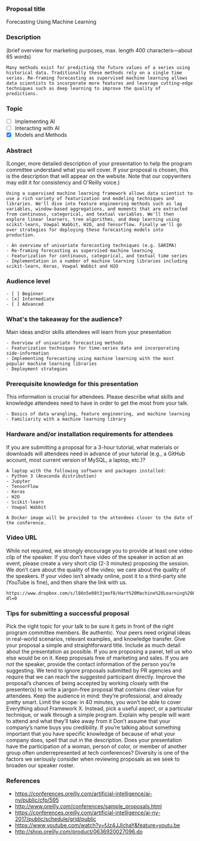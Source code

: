 ### Proposal title
Forecasting Using Machine Learning

### Description
(brief overview for marketing purposes, max. length 400 characters—about 65 words)
```
Many methods exist for predicting the future values of a series using historical data. Traditionally these methods rely on a single time series. Re-framing forecasting as supervised machine learning allows data scientists to incorporate more features and leverage cutting-edge techniques such as deep learning to improve the quality of predictions.
```

### Topic
- [ ] Implementing AI
- [ ] Interacting with AI
- [x] Models and Methods

### Abstract
(Longer, more detailed description of your presentation to help the program committee understand what you will cover. If your proposal is chosen, this is the description that will appear on the website. Note that our copywriters may edit it for consistency and O'Reilly voice.)
```
Using a supervised machine learning framework allows data scientist to use a rich variety of featurization and modeling techniques and libraries. We'll dive into feature engineering methods such as lag variables, window-based aggregations, and moments that are extracted from continuous, categorical, and textual variables. We'll then explore linear learners, tree algorithms, and deep learning using scikit-learn, Vowpal Wabbit, H2O, and Tensorflow. Finally we'll go over strategies for deploying these forecasting models into production. 

- An overview of univariate forecasting techniques (e.g. SARIMA)
- Re-framing forecasting as supervised machine learning
- Featurization for continuous, categorical, and textual time series
- Implementation in a number of machine learning libraries including scikit-learn, Keras, Vowpal Wabbit and H2O 
```

### Audience level
```
- [ ] Beginner
- [x] Intermediate
- [ ] Advanced
```

### What's the takeaway for the audience?
Main ideas and/or skills attendees will learn from your presentation
```
- Overview of univariate forecasting methods
- Featurization techniques for time-series data and incorporating side-information
- Implementing forecasting using machine learning with the most popular machine learning libraries
- Deployment strategies
```

### Prerequisite knowledge for this presentation
This information is crucial for attendees. Please describe what skills and knowledge attendees need to have in order to get the most from your talk.
```
- Basics of data wrangling, feature engineering, and machine learning
- Familiarity with a machine learning library
```

### Hardware and/or installation requirements for attendees 
If you are submitting a proposal for a 3-hour tutorial, what materials or downloads will attendees need in advance of your tutorial (e.g., a GitHub account, most current version of MySQL, a laptop, etc.)?
```
A laptop with the following software and packages installed:
- Python 3 (Anaconda distribution)
- Jupyter
- TensorFlow
- Keras
- H2O
- Scikit-learn
- Vowpal Wabbit

A Docker image will be provided to the attendees closer to the date of the conference.
```

### Video URL 
While not required, we strongly encourage you to provide at least one video clip of the speaker. If you don’t have video of the speaker in action at an event, please create a very short clip (2-3 minutes) proposing the session. We don’t care about the quality of the video; we care about the quality of the speakers. If your video isn’t already online, post it to a third-party site (YouTube is fine), and then share the link with us.
```
https://www.dropbox.com/s/l86n5e08t3jmof8/Hart%20Machine%20Learning%20Lecture.mp4?dl=0
```

### Tips for submitting a successful proposal
Pick the right topic for your talk to be sure it gets in front of the right program committee members.
Be authentic. Your peers need original ideas in real-world scenarios, relevant examples, and knowledge transfer.
Give your proposal a simple and straightforward title.
Include as much detail about the presentation as possible.
If you are proposing a panel, tell us who else would be on it.
Keep proposals free of marketing and sales.
If you are not the speaker, provide the contact information of the person you’re suggesting. We tend to ignore proposals submitted by PR agencies and require that we can reach the suggested participant directly. Improve the proposal’s chances of being accepted by working closely with the presenter(s) to write a jargon-free proposal that contains clear value for attendees.
Keep the audience in mind: they’re professional, and already pretty smart.
Limit the scope: in 40 minutes, you won’t be able to cover Everything about Framework X. Instead, pick a useful aspect, or a particular technique, or walk through a simple program.
Explain why people will want to attend and what they’ll take away from it
Don’t assume that your company’s name buys you credibility. If you’re talking about something important that you have specific knowledge of because of what your company does, spell that out in the description.
Does your presentation have the participation of a woman, person of color, or member of another group often underrepresented at tech conferences? Diversity is one of the factors we seriously consider when reviewing proposals as we seek to broaden our speaker roster.

### References
- https://conferences.oreilly.com/artificial-intelligence/ai-ny/public/cfp/595
- http://www.oreilly.com/conferences/sample_proposals.html
- https://conferences.oreilly.com/artificial-intelligence/ai-ny-2017/public/schedule/grid/public
- https://www.youtube.com/watch?v=fJz4JJIchaY&feature=youtu.be
- http://shop.oreilly.com/product/0636920027096.do
